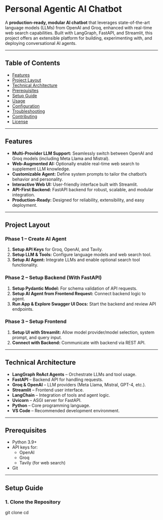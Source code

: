 # Personal Agentic AI Chatbot

A **production-ready, modular AI chatbot** that leverages state-of-the-art language models (LLMs) from OpenAI and Groq, enhanced with real-time web search capabilities. Built with LangGraph, FastAPI, and Streamlit, this project offers an extensible platform for building, experimenting with, and deploying conversational AI agents.

---

## Table of Contents

- [Features](#features)
- [Project Layout](#project-layout)
- [Technical Architecture](#technical-architecture)
- [Prerequisites](#prerequisites)
- [Setup Guide](#setup-guide)
- [Usage](#usage)
- [Configuration](#configuration)
- [Troubleshooting](#troubleshooting)
- [Contributing](#contributing)
- [License](#license)

---

## Features

- **Multi-Provider LLM Support:** Seamlessly switch between OpenAI and Groq models (including Meta Llama and Mistral).
- **Web-Augmented AI:** Optionally enable real-time web search to supplement LLM knowledge.
- **Customizable Agent:** Define system prompts to tailor the chatbot’s behavior and personality.
- **Interactive Web UI:** User-friendly interface built with Streamlit.
- **API-First Backend:** FastAPI backend for robust, scalable, and modular integration.
- **Production-Ready:** Designed for reliability, extensibility, and easy deployment.

---

## Project Layout

### Phase 1 – Create AI Agent

1. **Setup API Keys** for Groq, OpenAI, and Tavily.
2. **Setup LLM & Tools:** Configure language models and web search tool.
3. **Setup AI Agent:** Integrate LLMs and enable optional search tool functionality.

### Phase 2 – Setup Backend (With FastAPI)

1. **Setup Pydantic Model:** For schema validation of API requests.
2. **Setup AI Agent from Frontend Request:** Connect backend logic to agent.
3. **Run App & Explore Swagger UI Docs:** Start the backend and review API endpoints.

### Phase 3 – Setup Frontend

1. **Setup UI with Streamlit:** Allow model provider/model selection, system prompt, and query input.
2. **Connect with Backend:** Communicate with backend via REST API.

---

## Technical Architecture

- **LangGraph ReAct Agents** – Orchestrate LLMs and tool usage.
- **FastAPI** – Backend API for handling requests.
- **Groq & OpenAI** – LLM providers (Meta Llama, Mistral, GPT-4, etc.).
- **Streamlit** – Frontend user interface.
- **LangChain** – Integration of tools and agent logic.
- **Uvicorn** – ASGI server for FastAPI.
- **Python** – Core programming language.
- **VS Code** – Recommended development environment.

---

## Prerequisites

- Python 3.9+
- API keys for:
  - OpenAI
  - Groq
  - Tavily (for web search)
- Git

---

## Setup Guide

### 1. Clone the Repository
git clone <your-repo-url>
cd <your-repo-directory>
